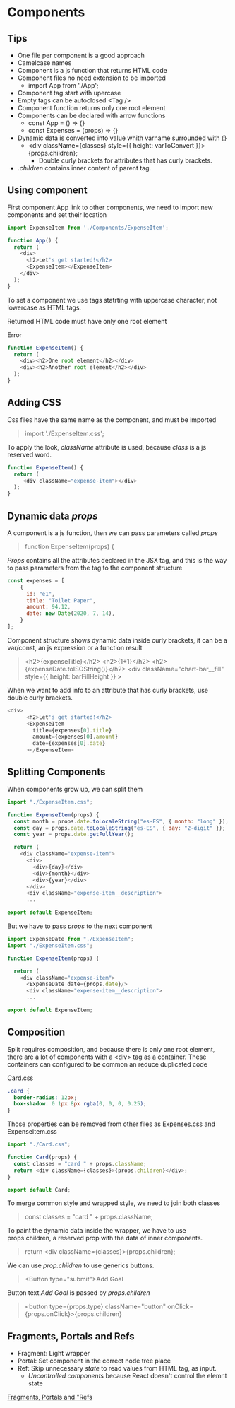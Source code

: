 # Components

## Tips

* One file per component is a good approach
* Camelcase names
* Component is a js function that returns HTML code
* Component files no need extension to be imported
  * import App from './App';
* Component tag start with upercase
* Empty tags can be autoclosed \<Tag />
* Component function returns only one root element
* Components can be declared with arrow functions
  * const App = () => {}
  * const Expenses = (props) => {}
* Dynamic data is converted into value whith varname surrounded with {}
  * \<div className={classes} style={{ height: varToConvert }}>{props.children}</div>;
    * Double curly brackets for attributes that has curly brackets.
* _.children_ contains inner content of parent tag.

## Using component

First component App link to other components, we need to import new components and set their location

```js
import ExpenseItem from './Components/ExpenseItem';

function App() {
  return (
    <div>
      <h2>Let's get started!</h2>
      <ExpenseItem></ExpenseItem>
    </div>
  );
}
```

To set a component we use tags statrting with uppercase character, not lowercase as HTML tags.

Returned HTML code must have only one root element

Error

```js
function ExpenseItem() {
  return (
    <div><h2>One root element</h2></div>
    <div><h2>Another root element</h2></div>
  );
}
```

## Adding CSS

Css files have the same name as the component, and must be imported

> import './ExpenseItem.css';

To apply the look, _className_ attribute is used, because _class_ is a js reserved word.

```js
function ExpenseItem() {
  return (
     <div className="expense-item"></div>
  );
}
```

## Dynamic data _props_

A component is a js function, then we can pass parameters called _props_

> function ExpenseItem(props) {

_Props_ contains all the attributes declared in the JSX tag, and this is the way to pass parameters from the tag to the component structure

```js
const expenses = [
    {
      id: "e1",
      title: "Toilet Paper",
      amount: 94.12,
      date: new Date(2020, 7, 14),
    }
];
```

Component structure shows dynamic data inside curly brackets, it can be a var/const, an js expression or a function result
> \<h2>{expenseTitle}\</h2>
> \<h2>{1+1}\</h2>
> \<h2>{expenseDate.toISOString()}\</h2>
> \<div className="chart-bar__fill" style={{ height: barFillHeight }} ></div>

When we want to add info to an attribute that has curly brackets, use double curly brackets.

```js
<div>
      <h2>Let's get started!</h2>
      <ExpenseItem
        title={expenses[0].title}
        amount={expenses[0].amount}
        date={expenses[0].date}
      ></ExpenseItem>
```

## Splitting Components

When components grow up, we can split them

```js
import "./ExpenseItem.css";

function ExpenseItem(props) {
  const month = props.date.toLocaleString("es-ES", { month: "long" });
  const day = props.date.toLocaleString("es-ES", { day: "2-digit" });
  const year = props.date.getFullYear();

  return (
    <div className="expense-item">
      <div>
        <div>{day}</div>
        <div>{month}</div>
        <div>{year}</div>
      </div>
      <div className="expense-item__description">
      ...

export default ExpenseItem;
```

But we have to pass _props_ to the next component

```js
import ExpenseDate from "./ExpenseItem";
import "./ExpenseItem.css";

function ExpenseItem(props) {

  return (
    <div className="expense-item">
      <ExpenseDate date={props.date}/>
      <div className="expense-item__description">
      ...

export default ExpenseItem;
```

## Composition

Split requires composition, and because there is only one root element, there are a lot of components with a \<div> tag as a container. These containers can configured to be common an reduce duplicated code

Card.css

```css
.card {
  border-radius: 12px;
  box-shadow: 0 1px 8px rgba(0, 0, 0, 0.25);
}
```

Those properties can be removed from other files as Expenses.css and ExpenseItem.css

```js
import "./Card.css";

function Card(props) {
  const classes = "card " + props.className;
  return <div className={classes}>{props.children}</div>;
}

export default Card;
```

To merge common style and wrapped style, we need to join both classes

> const classes = "card " + props.className;

To paint the dynamic data inside the wrapper, we have to use props.children, a reserved prop with the data of  inner components.

> return \<div className={classes}>{props.children}</div>;

We can use _prop.children_ to use generics buttons.

> \<Button type="submit">Add Goal</Button>

Button text _Add Goal_ is passed by _props.children_

> \<button type={props.type} className="button" onClick={props.onClick}>{props.children}</button>

## Fragments, Portals and Refs

* Fragment: Light wrapper
* Portal: Set component in the correct node tree place
* Ref: Skip unnecessary _state_ to read values from HTML tag, as input.
  * _Uncontrolled components_ because React doesn't control the elemnt state

[Fragments, Portals and "Refs](Fragments%26Portals%26Refs.md)
